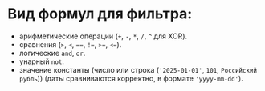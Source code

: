 

# Вид формул для фильтра:

- арифметические операции (`+`, `-`, `*`, `/`, `^` для XOR). 
- сравнения (`>`, `<`, `==`, `!=`, `>=`, `<=`).
- логические `and`, `or`.
- унарный `not`.
- значение константы (число или строка (`'2025-01-01'`, `101`, `Российский рубль`)) (даты сравниваются корректно, в формате `'yyyy-mm-dd'`).